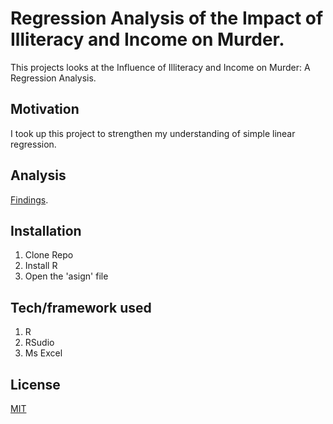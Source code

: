 # Regression Analysis of the Impact of Illiteracy and Income on Murder.

This projects looks at the Influence of Illiteracy and Income on Murder: A Regression Analysis.

## Motivation

I took up this project to strengthen my understanding of simple linear regression.

## Analysis

[Findings](https://drive.google.com/file/d/1WiEdh8oqhNRmTaxAogD3SY8BW0ixok18/view?usp=sharing).

## Installation

1. Clone Repo
2. Install R
3. Open the 'asign' file

## Tech/framework used

1. R
2. RSudio
3. Ms Excel

## License

[MIT](https://choosealicense.com/licenses/mit/)
